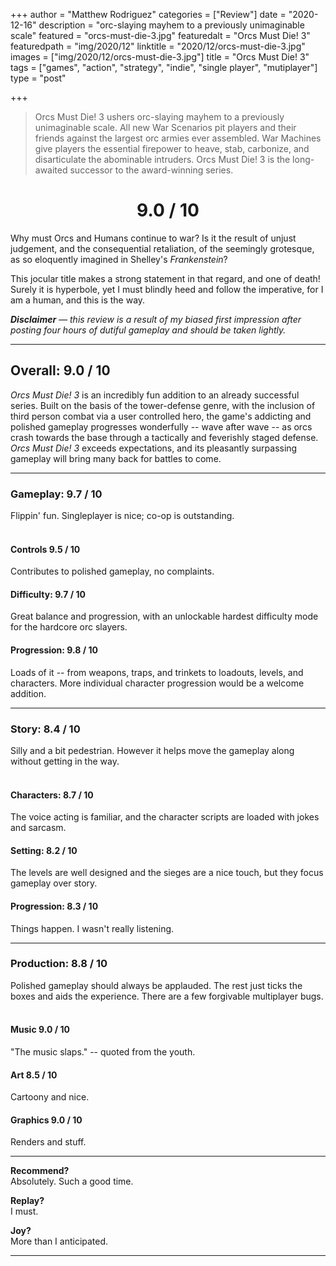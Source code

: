 +++
author = "Matthew Rodriguez"
categories = ["Review"]
date = "2020-12-16"
description = "orc-slaying mayhem to a previously unimaginable scale"
featured = "orcs-must-die-3.jpg"
featuredalt = "Orcs Must Die! 3"
featuredpath = "img/2020/12"
linktitle = "2020/12/orcs-must-die-3.jpg"
images = ["img/2020/12/orcs-must-die-3.jpg"]
title = "Orcs Must Die! 3"
tags = ["games", "action", "strategy", "indie", "single player", "mutiplayer"]
type = "post"

+++

> Orcs Must Die! 3 ushers orc-slaying mayhem to a previously unimaginable scale. All new War Scenarios pit players and their friends against the largest orc armies ever assembled. War Machines give players the essential firepower to heave, stab, carbonize, and disarticulate the abominable intruders. Orcs Must Die! 3 is the long-awaited successor to the award-winning series.

<h1 style="text-align: center">9.0 / 10</h1>

Why must Orcs and Humans continue to war? Is it the result of unjust judgement, and the consequential retaliation, of the seemingly grotesque, as so eloquently imagined in Shelley's *Frankenstein*?

This jocular title makes a strong statement in that regard, and one of death! Surely it is hyperbole, yet I must blindly heed and follow the imperative, for I am a human, and this is the way.

*<b>Disclaimer</b> &mdash; this review is a result of my biased first impression after posting four hours of dutiful gameplay and should be taken lightly.*

***

## Overall: 9.0 / 10

*Orcs Must Die! 3* is an incredibly fun addition to an already successful series. Built on the basis of the tower-defense genre, with the inclusion of third person combat via a user controlled hero, the game's addicting and polished gameplay progresses wonderfully -- wave after wave -- as orcs crash towards the base through a tactically and feverishly staged defense. *Orcs Must Die! 3* exceeds expectations, and its pleasantly surpassing gameplay will bring many back for battles to come.

***

### Gameplay: 9.7 / 10
Flippin' fun. Singleplayer is nice; co-op is outstanding.
<br>
<br>

#### Controls 9.5 / 10
Contributes to polished gameplay, no complaints.

#### Difficulty: 9.7 / 10
Great balance and progression, with an unlockable hardest difficulty mode for the hardcore orc slayers.

#### Progression: 9.8 / 10
Loads of it -- from weapons, traps, and trinkets to loadouts, levels, and characters. More individual character progression would be a welcome addition.

***

### Story: 8.4 / 10
Silly and a bit pedestrian. However it helps move the gameplay along without getting in the way.
<br>
<br>

#### Characters: 8.7 / 10
The voice acting is familiar, and the character scripts are loaded with jokes and sarcasm.

#### Setting: 8.2 / 10
The levels are well designed and the sieges are a nice touch, but they focus gameplay over story.

#### Progression: 8.3 / 10
Things happen. I wasn't really listening.

***

### Production: 8.8 / 10
Polished gameplay should always be applauded. The rest just ticks the boxes and aids the experience. There are a few forgivable multiplayer bugs.
<br>
<br>

#### Music 9.0 / 10
"The music slaps." -- quoted from the youth.

#### Art 8.5 / 10
Cartoony and nice.

#### Graphics 9.0 / 10
Renders and stuff.

***

**Recommend?**  
Absolutely. Such a good time. 

**Replay?**  
I must.

**Joy?**  
More than I anticipated.

***


